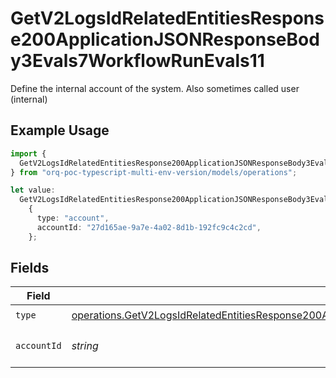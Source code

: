 # GetV2LogsIdRelatedEntitiesResponse200ApplicationJSONResponseBody3Evals7WorkflowRunEvals11

Define the internal account of the system. Also sometimes called user (internal)

## Example Usage

```typescript
import {
  GetV2LogsIdRelatedEntitiesResponse200ApplicationJSONResponseBody3Evals7WorkflowRunEvals11,
} from "orq-poc-typescript-multi-env-version/models/operations";

let value:
  GetV2LogsIdRelatedEntitiesResponse200ApplicationJSONResponseBody3Evals7WorkflowRunEvals11 =
    {
      type: "account",
      accountId: "27d165ae-9a7e-4a02-8d1b-192fc9c4c2cd",
    };
```

## Fields

| Field                                                                                                                                                                                                                                | Type                                                                                                                                                                                                                                 | Required                                                                                                                                                                                                                             | Description                                                                                                                                                                                                                          |
| ------------------------------------------------------------------------------------------------------------------------------------------------------------------------------------------------------------------------------------ | ------------------------------------------------------------------------------------------------------------------------------------------------------------------------------------------------------------------------------------ | ------------------------------------------------------------------------------------------------------------------------------------------------------------------------------------------------------------------------------------ | ------------------------------------------------------------------------------------------------------------------------------------------------------------------------------------------------------------------------------------ |
| `type`                                                                                                                                                                                                                               | [operations.GetV2LogsIdRelatedEntitiesResponse200ApplicationJSONResponseBody3Evals7WorkflowRunEvals11Type](../../models/operations/getv2logsidrelatedentitiesresponse200applicationjsonresponsebody3evals7workflowrunevals11type.md) | :heavy_check_mark:                                                                                                                                                                                                                   | N/A                                                                                                                                                                                                                                  |
| `accountId`                                                                                                                                                                                                                          | *string*                                                                                                                                                                                                                             | :heavy_check_mark:                                                                                                                                                                                                                   | The id of the resource                                                                                                                                                                                                               |